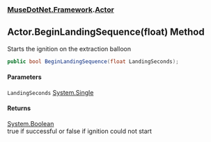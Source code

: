 ### [MuseDotNet.Framework](./MuseDotNet-Framework.md 'MuseDotNet.Framework').[Actor](./Actor.md 'MuseDotNet.Framework.Actor')
## Actor.BeginLandingSequence(float) Method
Starts the ignition on the extraction balloon  
```csharp
public bool BeginLandingSequence(float LandingSeconds);
```
#### Parameters
<a name='MuseDotNet-Framework-Actor-BeginLandingSequence(float)-LandingSeconds'></a>
`LandingSeconds` [System.Single](https://docs.microsoft.com/en-us/dotnet/api/System.Single 'System.Single')  
  
#### Returns
[System.Boolean](https://docs.microsoft.com/en-us/dotnet/api/System.Boolean 'System.Boolean')  
true if successful or false if ignition could not start  
